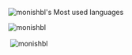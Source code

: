 ![monishbl's Most used languages](https://github-readme-stats.vercel.app/api/top-langs?username=monishbl&show_icons=true&count_private=true&theme=transparent)
<!-- <p>&nbsp;<img align="center" src="https://github-readme-stats.vercel.app/api?username=monishbl&show_icons=true&locale=en" alt="monishbl" /> </p> -->
<p><img align="center" src="https://github-readme-streak-stats.herokuapp.com/?user=monishbl&" alt="monishbl" /></p>
<p> <img align="center" src="https://github-readme-stats.vercel.app/api?username=monishbl&show_icons=true&locale=en" alt="monishbl" /></p>

